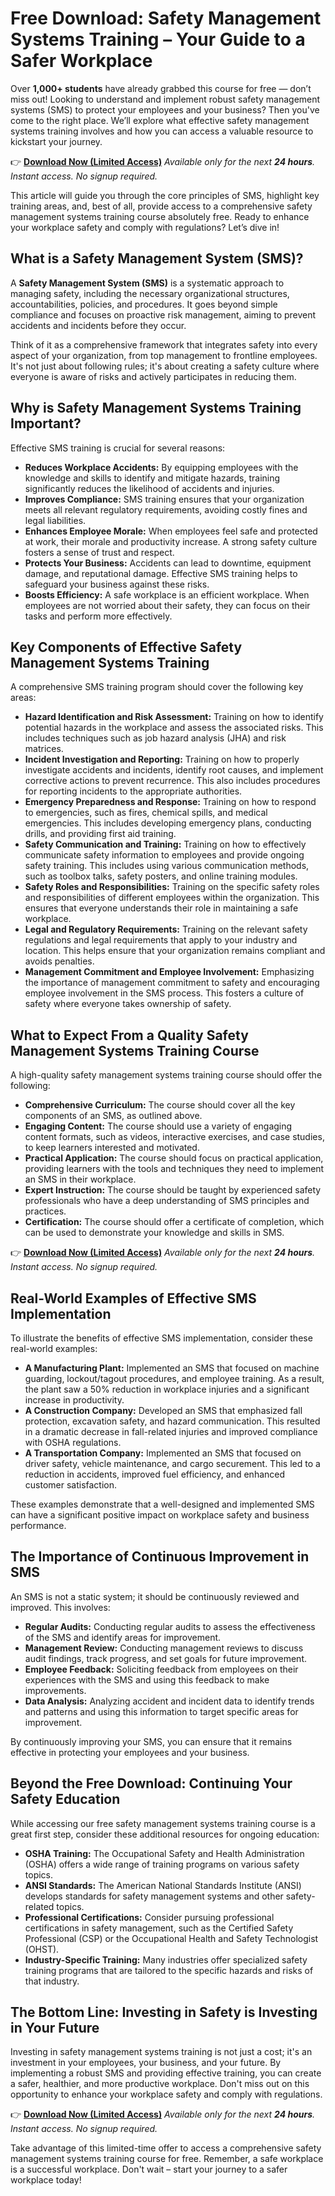# Free Download: Safety Management Systems Training – Your Guide to a Safer Workplace

Over **1,000+ students** have already grabbed this course for free — don’t miss out! Looking to understand and implement robust safety management systems (SMS) to protect your employees and your business? Then you've come to the right place. We’ll explore what effective safety management systems training involves and how you can access a valuable resource to kickstart your journey.

👉 [**Download Now (Limited Access)**](https://udemywork.com/safety-management-systems-training)
_Available only for the next **24 hours**. Instant access. No signup required._

This article will guide you through the core principles of SMS, highlight key training areas, and, best of all, provide access to a comprehensive safety management systems training course absolutely free. Ready to enhance your workplace safety and comply with regulations? Let’s dive in!

## What is a Safety Management System (SMS)?

A **Safety Management System (SMS)** is a systematic approach to managing safety, including the necessary organizational structures, accountabilities, policies, and procedures. It goes beyond simple compliance and focuses on proactive risk management, aiming to prevent accidents and incidents before they occur.

Think of it as a comprehensive framework that integrates safety into every aspect of your organization, from top management to frontline employees. It's not just about following rules; it's about creating a safety culture where everyone is aware of risks and actively participates in reducing them.

## Why is Safety Management Systems Training Important?

Effective SMS training is crucial for several reasons:

*   **Reduces Workplace Accidents:** By equipping employees with the knowledge and skills to identify and mitigate hazards, training significantly reduces the likelihood of accidents and injuries.
*   **Improves Compliance:** SMS training ensures that your organization meets all relevant regulatory requirements, avoiding costly fines and legal liabilities.
*   **Enhances Employee Morale:** When employees feel safe and protected at work, their morale and productivity increase. A strong safety culture fosters a sense of trust and respect.
*   **Protects Your Business:** Accidents can lead to downtime, equipment damage, and reputational damage. Effective SMS training helps to safeguard your business against these risks.
*   **Boosts Efficiency:** A safe workplace is an efficient workplace. When employees are not worried about their safety, they can focus on their tasks and perform more effectively.

## Key Components of Effective Safety Management Systems Training

A comprehensive SMS training program should cover the following key areas:

*   **Hazard Identification and Risk Assessment:** Training on how to identify potential hazards in the workplace and assess the associated risks. This includes techniques such as job hazard analysis (JHA) and risk matrices.
*   **Incident Investigation and Reporting:** Training on how to properly investigate accidents and incidents, identify root causes, and implement corrective actions to prevent recurrence. This also includes procedures for reporting incidents to the appropriate authorities.
*   **Emergency Preparedness and Response:** Training on how to respond to emergencies, such as fires, chemical spills, and medical emergencies. This includes developing emergency plans, conducting drills, and providing first aid training.
*   **Safety Communication and Training:** Training on how to effectively communicate safety information to employees and provide ongoing safety training. This includes using various communication methods, such as toolbox talks, safety posters, and online training modules.
*   **Safety Roles and Responsibilities:** Training on the specific safety roles and responsibilities of different employees within the organization. This ensures that everyone understands their role in maintaining a safe workplace.
*   **Legal and Regulatory Requirements:** Training on the relevant safety regulations and legal requirements that apply to your industry and location. This helps ensure that your organization remains compliant and avoids penalties.
*   **Management Commitment and Employee Involvement:** Emphasizing the importance of management commitment to safety and encouraging employee involvement in the SMS process. This fosters a culture of safety where everyone takes ownership of safety.

## What to Expect From a Quality Safety Management Systems Training Course

A high-quality safety management systems training course should offer the following:

*   **Comprehensive Curriculum:** The course should cover all the key components of an SMS, as outlined above.
*   **Engaging Content:** The course should use a variety of engaging content formats, such as videos, interactive exercises, and case studies, to keep learners interested and motivated.
*   **Practical Application:** The course should focus on practical application, providing learners with the tools and techniques they need to implement an SMS in their workplace.
*   **Expert Instruction:** The course should be taught by experienced safety professionals who have a deep understanding of SMS principles and practices.
*   **Certification:** The course should offer a certificate of completion, which can be used to demonstrate your knowledge and skills in SMS.

👉 [**Download Now (Limited Access)**](https://udemywork.com/safety-management-systems-training)
_Available only for the next **24 hours**. Instant access. No signup required._

## Real-World Examples of Effective SMS Implementation

To illustrate the benefits of effective SMS implementation, consider these real-world examples:

*   **A Manufacturing Plant:** Implemented an SMS that focused on machine guarding, lockout/tagout procedures, and employee training. As a result, the plant saw a 50% reduction in workplace injuries and a significant increase in productivity.
*   **A Construction Company:** Developed an SMS that emphasized fall protection, excavation safety, and hazard communication. This resulted in a dramatic decrease in fall-related injuries and improved compliance with OSHA regulations.
*   **A Transportation Company:** Implemented an SMS that focused on driver safety, vehicle maintenance, and cargo securement. This led to a reduction in accidents, improved fuel efficiency, and enhanced customer satisfaction.

These examples demonstrate that a well-designed and implemented SMS can have a significant positive impact on workplace safety and business performance.

## The Importance of Continuous Improvement in SMS

An SMS is not a static system; it should be continuously reviewed and improved. This involves:

*   **Regular Audits:** Conducting regular audits to assess the effectiveness of the SMS and identify areas for improvement.
*   **Management Review:** Conducting management reviews to discuss audit findings, track progress, and set goals for future improvement.
*   **Employee Feedback:** Soliciting feedback from employees on their experiences with the SMS and using this feedback to make improvements.
*   **Data Analysis:** Analyzing accident and incident data to identify trends and patterns and using this information to target specific areas for improvement.

By continuously improving your SMS, you can ensure that it remains effective in protecting your employees and your business.

## Beyond the Free Download: Continuing Your Safety Education

While accessing our free safety management systems training course is a great first step, consider these additional resources for ongoing education:

*   **OSHA Training:** The Occupational Safety and Health Administration (OSHA) offers a wide range of training programs on various safety topics.
*   **ANSI Standards:** The American National Standards Institute (ANSI) develops standards for safety management systems and other safety-related topics.
*   **Professional Certifications:** Consider pursuing professional certifications in safety management, such as the Certified Safety Professional (CSP) or the Occupational Health and Safety Technologist (OHST).
*   **Industry-Specific Training:** Many industries offer specialized safety training programs that are tailored to the specific hazards and risks of that industry.

## The Bottom Line: Investing in Safety is Investing in Your Future

Investing in safety management systems training is not just a cost; it's an investment in your employees, your business, and your future. By implementing a robust SMS and providing effective training, you can create a safer, healthier, and more productive workplace. Don't miss out on this opportunity to enhance your workplace safety and comply with regulations.

👉 [**Download Now (Limited Access)**](https://udemywork.com/safety-management-systems-training)
_Available only for the next **24 hours**. Instant access. No signup required._

Take advantage of this limited-time offer to access a comprehensive safety management systems training course for free. Remember, a safe workplace is a successful workplace. Don't wait – start your journey to a safer workplace today!
